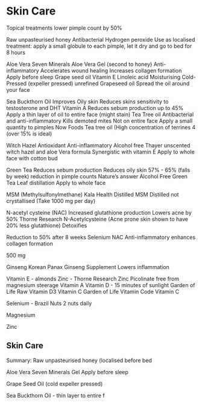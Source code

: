# Skin Care
Topical treatments lower pimple count by 50%

Raw unpasteurised honey
Antibacterial
Hydrogen peroxide
Use as localised treatment: apply a small globule to each pimple, let it dry and go to bed for 8 hours

Aloe Vera
Seven Minerals Aloe Vera Gel (second to honey)
Anti-inflammatory
Accelerates wound healing
Increases collagen formation
Apply before sleep
Grape seed oil
Vitamin E
Linoleic acid
Moisturising
Cold-Pressed (expeller pressed) unrefined Grapeseed oil
Spread the oil around your face

Sea Buckthorn Oil
Improves Oily skin
Reduces skins sensitivity to testosterone and DHT
Vitamin A
Reduces sebum production up to 45%
Apply a thin layer of oil to entire face (might stain)
Tea Tree oil
Antibacterial and 
anti-inflammatory
Kills demoted mites
Not on entire face
Apply a small quantity to pimples
Now Foods Tea tree oil
(High concentration of terrines 4 (over 15% is ideal)

Witch Hazel
Antioxidant
Anti-inflammatory
Alcohol free 
Thayer unscented witch hazel and aloe Vera formula
Synergistic with vitamin E
Apply to whole face with cotton bud

Green Tea
Reduces sebum production
Reduces oily skin 57% - 65% (falls by week) 
reduction in pimple counts
Nature’s answer Alcohol Free Green Tea Leaf distillation
Apply to whole face

MSM (Methylsulfonylmethane)
Kala Health Distilled MSM
Distilled not crystallised
(Take 1000 mg per day)

N-acetyl cysteine (NAC)
Increased glutathione production
Lowers acne by 50%
Thorne Research N-Acetylcysteine
(Acne prone skin shown to have 20% less glutathione)
Detoxifies

Reduction to 50% after 8 weeks
Selenium
NAC
Anti-inflammatory
enhances collagen formation

500 mg

Ginseng
Korean Panax Ginseng Supplement 
Lowers inflammation

Vitamin E - almonds
Zinc - Thorne Research Zinc Picolinate free from magnesium steerage
Vitamin A
Vitamin D - 15 minutes of sunlight
Garden of Life Raw Vitamin D3
Vitamin C
Garden of Life Vitamin Code Vitamin C

Selenium - Brazil Nuts 2 nuts daily

Magnesium

Zinc

## Skin Care

Summary:
Raw unpasteurised honey (localised before bed

Aloe Vera Seven Minerals Gel Apply before sleep

Grape Seed Oil (cold expeller pressed)

Sea Buckthorn Oil - thin layer to entire f

